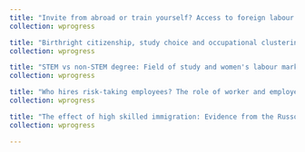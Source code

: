 ```yaml
---
title: "Invite from abroad or train yourself? Access to foreign labour and employment and training behaviour of domestic firms"
collection: wprogress

title: "Birthright citizenship, study choice and occupational clustering of immigrant children"
collection: wprogress

title: "STEM vs non-STEM degree: Field of study and women's labour market outcomes"
collection: wprogress

title: "Who hires risk-taking employees? The role of worker and employer characteristics in post-probation retention decisions} (with H. Pfeifer and D. Becker)"
collection: wprogress

title: "The effect of high skilled immigration: Evidence from the Russo-Ukrainian war shock"
collection: wprogress

---
```


